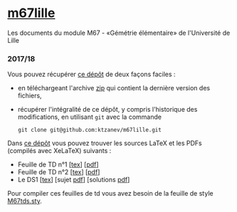 # [m67lille](https://github.com/ktzanev/m67lille)

Les documents du module M67 - «Gémétrie élémentaire» de l'Université de Lille

### 2017/18

Vous pouvez récupérer [ce dépôt](https://github.com/ktzanev/m67lille) de deux façons faciles :

- en téléchargeant l'archive [zip](https://github.com/ktzanev/m67lille/archive/master.zip) qui contient la dernière version des fichiers,
- récupérer l'intégralité de ce dépôt, y compris l'historique des modifications, en utilisant `git` avec la commande

  ~~~~~~~
  git clone git@github.com:ktzanev/m67lille.git
  ~~~~~~~

Dans [ce dépôt](https://github.com/ktzanev/m67lille) vous pouvez trouver les sources LaTeX et les PDFs (compilés avec XeLaTeX) suivants :

- Feuille de TD n°1 [[tex](https://ktzanev.github.io/m67lille/TDs/M67_2017-18_TD1.tex)] [[pdf](https://ktzanev.github.io/m67lille/TDs/M67_2017-18_TD1.pdf)]
- Feuille de TD n°2 [[tex](https://ktzanev.github.io/m67lille/TDs/M67_2017-18_TD2.tex)] [[pdf](https://ktzanev.github.io/m67lille/TDs/M67_2017-18_TD2.pdf)]
- Le DS1 [[tex](https://ktzanev.github.io/m67lille/DS/M67_2017-18_DS1.tex)] [sujet [pdf](https://ktzanev.github.io/m67lille/DS/M67_2017-18_DS1_sujet.pdf)] [solutions [pdf](https://ktzanev.github.io/m67lille/DS/M67_2017-18_DS1_solutions.pdf)]

Pour compiler ces feuilles de td vous avez besoin de la feuille de style [M67tds.sty](https://ktzanev.github.io/m67lille/TDs/M67tds.sty).

